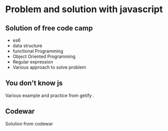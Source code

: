 # Problem and solution with javascript
## Solution of free code camp
- es6 
- data structure
- functional Programming
- Object Oriented Programming
- Regular expression
- Various approach to solve problem

## You don't know js
Various example and practice from getify .

## Codewar
Solution from codewar